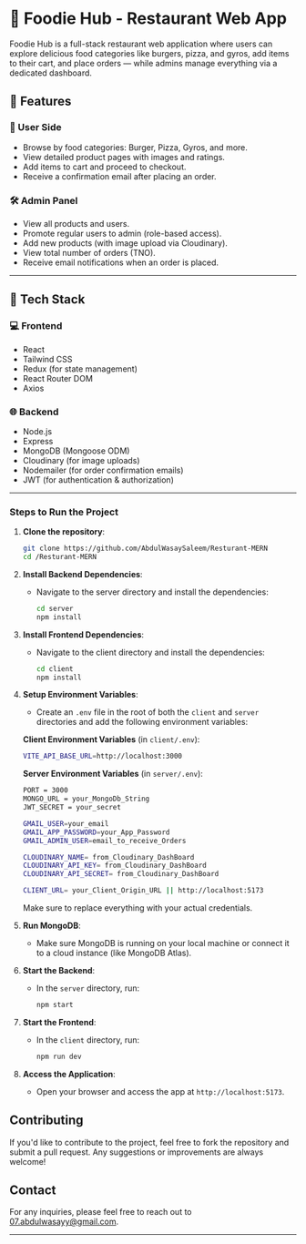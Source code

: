 # 🍔 Foodie Hub - Restaurant Web App

Foodie Hub is a full-stack restaurant web application where users can explore delicious food categories like burgers, pizza, and gyros, add items to their cart, and place orders — while admins manage everything via a dedicated dashboard.

## 🚀 Features

### 👤 User Side
- Browse by food categories: Burger, Pizza, Gyros, and more.
- View detailed product pages with images and ratings.
- Add items to cart and proceed to checkout.
- Receive a confirmation email after placing an order.

### 🛠️ Admin Panel
- View all products and users.
- Promote regular users to admin (role-based access).
- Add new products (with image upload via Cloudinary).
- View total number of orders (TNO).
- Receive email notifications when an order is placed.

---

## 🧰 Tech Stack

### 💻 Frontend
- React
- Tailwind CSS
- Redux (for state management)
- React Router DOM
- Axios

### 🌐 Backend
- Node.js
- Express
- MongoDB (Mongoose ODM)
- Cloudinary (for image uploads)
- Nodemailer (for order confirmation emails)
- JWT (for authentication & authorization)

---

### Steps to Run the Project

1. **Clone the repository**:
   ```bash
   git clone https://github.com/AbdulWasaySaleem/Resturant-MERN
   cd /Resturant-MERN

   ```

2. **Install Backend Dependencies**:
   - Navigate to the server directory and install the dependencies:
     ```bash
     cd server
     npm install
     ```

3. **Install Frontend Dependencies**:
   - Navigate to the client directory and install the dependencies:
     ```bash
     cd client
     npm install
     ```

4. **Setup Environment Variables**:
   - Create an `.env` file in the root of both the `client` and `server` directories and add the following environment variables:

   **Client Environment Variables** (in `client/.env`):
   ```bash
   VITE_API_BASE_URL=http://localhost:3000
   ```

   **Server Environment Variables** (in `server/.env`):
   ```bash
   PORT = 3000
   MONGO_URL = your_MongoDb_String
   JWT_SECRET = your_secret
   
   GMAIL_USER=your_email
   GMAIL_APP_PASSWORD=your_App_Password
   GMAIL_ADMIN_USER=email_to_receive_Orders

   CLOUDINARY_NAME= from_Cloudinary_DashBoard
   CLOUDINARY_API_KEY= from_Cloudinary_DashBoard
   CLOUDINARY_API_SECRET= from_Cloudinary_DashBoard

   CLIENT_URL= your_Client_Origin_URL || http://localhost:5173
   ```

   Make sure to replace everything with your actual credentials.

5. **Run MongoDB**:
   - Make sure MongoDB is running on your local machine or connect it to a cloud instance (like MongoDB Atlas).

6. **Start the Backend**:
   - In the `server` directory, run:
     ```bash
     npm start
     ```

7. **Start the Frontend**:
   - In the `client` directory, run:
     ```bash
     npm run dev
     ```

8. **Access the Application**:
   - Open your browser and access the app at `http://localhost:5173`.


## Contributing
If you'd like to contribute to the project, feel free to fork the repository and submit a pull request. Any suggestions or improvements are always welcome!

## Contact
For any inquiries, please feel free to reach out to 07.abdulwasayy@gmail.com.

---

